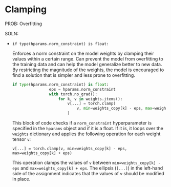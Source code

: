 # Clamping

PROB: Overfitting

SOLN:

- `if type(hparams.norm_constraint) is float:`
    
    Enforces a norm constraint on the model weights by clamping their values within a certain range. Can prevent the model from overfitting to the training data and can help the model generalize better to new data. By restricting the magnitude of the weights, the model is encouraged to find a solution that is simpler and less prone to overfitting.
    
    ```python
    if type(hparams.norm_constraint) is float:
                    eps = hparams.norm_constraint
                    with torch.no_grad():
                        for k, v in weights.items():
                            v[...] = torch.clamp(
                                v, min=weights_copy[k] - eps, max=weights_copy[k] + eps
                            )
    ```
    
    This block of code checks if a `norm_constraint` hyperparameter is specified in the `hparams` object and if it is a float. If it is, it loops over the `weights` dictionary and applies the following operation for each weight tensor `v`:
    
    ```
    v[...] = torch.clamp(v, min=weights_copy[k] - eps, max=weights_copy[k] + eps)
    ```
    
    This operation clamps the values of `v` between `min=weights_copy[k] - eps` and `max=weights_copy[k] + eps`. The ellipsis (`[...]`) in the left-hand side of the assignment indicates that the values of `v` should be modified in place.